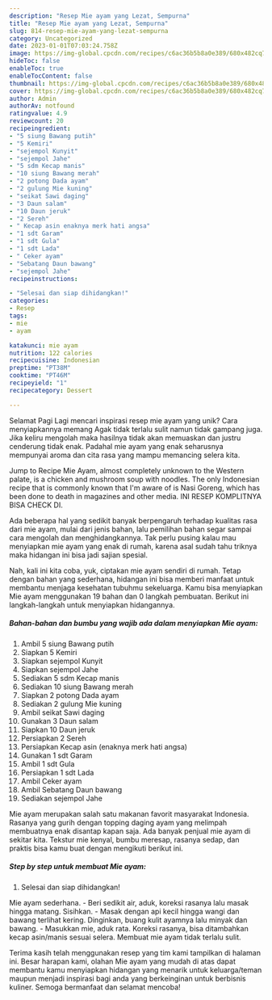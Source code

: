```yaml
---
description: "Resep Mie ayam yang Lezat, Sempurna"
title: "Resep Mie ayam yang Lezat, Sempurna"
slug: 814-resep-mie-ayam-yang-lezat-sempurna
category: Uncategorized
date: 2023-01-01T07:03:24.758Z
image: https://img-global.cpcdn.com/recipes/c6ac36b5b8a0e389/680x482cq70/mie-ayam-foto-resep-utama.jpg
hideToc: false
enableToc: true
enableTocContent: false
thumbnail: https://img-global.cpcdn.com/recipes/c6ac36b5b8a0e389/680x482cq70/mie-ayam-foto-resep-utama.jpg
cover: https://img-global.cpcdn.com/recipes/c6ac36b5b8a0e389/680x482cq70/mie-ayam-foto-resep-utama.jpg
author: Admin
authorAv: notfound
ratingvalue: 4.9
reviewcount: 20
recipeingredient:
- "5 siung Bawang putih"
- "5 Kemiri"
- "sejempol Kunyit"
- "sejempol Jahe"
- "5 sdm Kecap manis"
- "10 siung Bawang merah"
- "2 potong Dada ayam"
- "2 gulung Mie kuning"
- "seikat Sawi daging"
- "3 Daun salam"
- "10 Daun jeruk"
- "2 Sereh"
- " Kecap asin enaknya merk hati angsa"
- "1 sdt Garam"
- "1 sdt Gula"
- "1 sdt Lada"
- " Ceker ayam"
- "Sebatang Daun bawang"
- "sejempol Jahe"
recipeinstructions:

- "Selesai dan siap dihidangkan!"
categories:
- Resep
tags:
- mie
- ayam

katakunci: mie ayam 
nutrition: 122 calories
recipecuisine: Indonesian
preptime: "PT38M"
cooktime: "PT46M"
recipeyield: "1"
recipecategory: Dessert

---
```



Selamat Pagi Lagi mencari inspirasi resep mie ayam yang unik? Cara menyiapkannya memang Agak tidak terlalu sulit namun tidak gampang juga. Jika keliru mengolah maka hasilnya tidak akan memuaskan dan justru cenderung tidak enak. Padahal mie ayam yang enak seharusnya mempunyai aroma dan cita rasa yang mampu memancing selera kita.


Jump to Recipe Mie Ayam, almost completely unknown to the Western palate, is a chicken and mushroom soup with noodles. The only Indonesian recipe that is commonly known that I&#39;m aware of is Nasi Goreng, which has been done to death in magazines and other media. INI RESEP KOMPLITNYA BISA CHECK DI.

Ada beberapa hal yang sedikit banyak berpengaruh terhadap kualitas rasa dari mie ayam, mulai dari jenis bahan, lalu pemilihan bahan segar sampai cara mengolah dan menghidangkannya. Tak perlu pusing kalau mau menyiapkan mie ayam yang enak di rumah, karena asal sudah tahu triknya maka hidangan ini bisa jadi sajian spesial.


Nah, kali ini kita coba, yuk, ciptakan mie ayam sendiri di rumah. Tetap dengan bahan yang sederhana, hidangan ini bisa memberi manfaat untuk membantu menjaga kesehatan tubuhmu sekeluarga. Kamu bisa menyiapkan Mie ayam menggunakan 19 bahan dan 0 langkah pembuatan. Berikut ini langkah-langkah untuk menyiapkan hidangannya.

<!--inarticleads1-->

##### Bahan-bahan dan bumbu yang wajib ada dalam menyiapkan Mie ayam:

1. Ambil 5 siung Bawang putih
1. Siapkan 5 Kemiri
1. Siapkan sejempol Kunyit
1. Siapkan sejempol Jahe
1. Sediakan 5 sdm Kecap manis
1. Sediakan 10 siung Bawang merah
1. Siapkan 2 potong Dada ayam
1. Sediakan 2 gulung Mie kuning
1. Ambil seikat Sawi daging
1. Gunakan 3 Daun salam
1. Siapkan 10 Daun jeruk
1. Persiapkan 2 Sereh
1. Persiapkan  Kecap asin (enaknya merk hati angsa)
1. Gunakan 1 sdt Garam
1. Ambil 1 sdt Gula
1. Persiapkan 1 sdt Lada
1. Ambil  Ceker ayam
1. Ambil Sebatang Daun bawang
1. Sediakan sejempol Jahe


Mie ayam merupakan salah satu makanan favorit masyarakat Indonesia. Rasanya yang gurih dengan topping daging ayam yang melimpah membuatnya enak disantap kapan saja. Ada banyak penjual mie ayam di sekitar kita. Tekstur mie kenyal, bumbu meresap, rasanya sedap, dan praktis bisa kamu buat dengan mengikuti berikut ini. 

<!--inarticleads2-->

##### Step by step untuk membuat Mie ayam:


1. Selesai dan siap dihidangkan!

Mie ayam sederhana. - Beri sedikit air, aduk, koreksi rasanya lalu masak hingga matang. Sisihkan. - Masak dengan api kecil hingga wangi dan bawang terlihat kering. Dinginkan, buang kulit ayamnya lalu minyak dan bawang. - Masukkan mie, aduk rata. Koreksi rasanya, bisa ditambahkan kecap asin/manis sesuai selera. Membuat mie ayam tidak terlalu sulit. 

Terima kasih telah menggunakan resep yang tim kami tampilkan di halaman ini. Besar harapan kami, olahan Mie ayam yang mudah di atas dapat membantu kamu menyiapkan hidangan yang menarik untuk keluarga/teman maupun menjadi inspirasi bagi anda yang berkeinginan untuk berbisnis kuliner. Semoga bermanfaat dan selamat mencoba!
